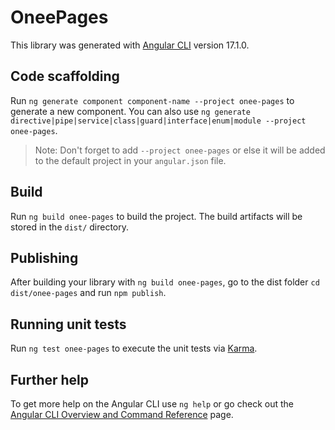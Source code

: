 # OneePages

This library was generated with [Angular CLI](https://github.com/angular/angular-cli) version 17.1.0.

## Code scaffolding

Run `ng generate component component-name --project onee-pages` to generate a new component. You can also use `ng generate directive|pipe|service|class|guard|interface|enum|module --project onee-pages`.
> Note: Don't forget to add `--project onee-pages` or else it will be added to the default project in your `angular.json` file. 

## Build

Run `ng build onee-pages` to build the project. The build artifacts will be stored in the `dist/` directory.

## Publishing

After building your library with `ng build onee-pages`, go to the dist folder `cd dist/onee-pages` and run `npm publish`.

## Running unit tests

Run `ng test onee-pages` to execute the unit tests via [Karma](https://karma-runner.github.io).

## Further help

To get more help on the Angular CLI use `ng help` or go check out the [Angular CLI Overview and Command Reference](https://angular.io/cli) page.
